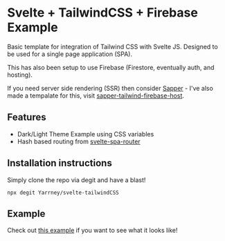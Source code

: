 # Svelte + TailwindCSS + Firebase Example

Basic template for integration of Tailwind CSS with Svelte JS. Designed to be used for a single page application (SPA).  

This has also been setup to use Firebase (Firestore, eventually auth, and hosting).

If you need server side rendering (SSR) then consider [Sapper](https://sapper.svelte.dev/) - I've also made a tempalate for this, visit [sapper-tailwind-firebase-host](https://github.com/Yarrney/sapper-tailwind-firebase-host).

## Features

* Dark/Light Theme Example using CSS variables
* Hash based routing from [svelte-spa-router](https://github.com/ItalyPaleAle/svelte-spa-router)

## Installation instructions
Simply clone the repo via degit and have a blast! 

`npx degit Yarrney/svelte-tailwindCSS` 

## Example
Check out [this example](https://svelte-tailwind-firebase.firebaseapp.com/) if you want to see what it looks like! 